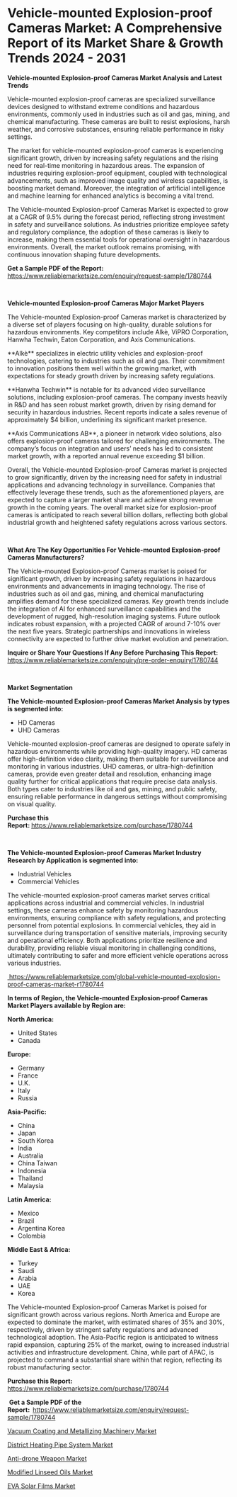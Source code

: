 <p><h1>Vehicle-mounted Explosion-proof Cameras Market: A Comprehensive Report of its Market Share & Growth Trends 2024 - 2031</h1></p><p><strong>Vehicle-mounted Explosion-proof Cameras Market Analysis and Latest Trends</strong></p>
<p><p>Vehicle-mounted explosion-proof cameras are specialized surveillance devices designed to withstand extreme conditions and hazardous environments, commonly used in industries such as oil and gas, mining, and chemical manufacturing. These cameras are built to resist explosions, harsh weather, and corrosive substances, ensuring reliable performance in risky settings.</p><p>The market for vehicle-mounted explosion-proof cameras is experiencing significant growth, driven by increasing safety regulations and the rising need for real-time monitoring in hazardous areas. The expansion of industries requiring explosion-proof equipment, coupled with technological advancements, such as improved image quality and wireless capabilities, is boosting market demand. Moreover, the integration of artificial intelligence and machine learning for enhanced analytics is becoming a vital trend.</p><p>The Vehicle-mounted Explosion-proof Cameras Market is expected to grow at a CAGR of 9.5% during the forecast period, reflecting strong investment in safety and surveillance solutions. As industries prioritize employee safety and regulatory compliance, the adoption of these cameras is likely to increase, making them essential tools for operational oversight in hazardous environments. Overall, the market outlook remains promising, with continuous innovation shaping future developments.</p></p>
<p><strong>Get a Sample PDF of the Report:&nbsp;</strong> <a href="https://www.reliablemarketsize.com/enquiry/request-sample/1780744?utm_campaign=1293&utm_medium=2&utm_source=Github&utm_content=ia&utm_term=13102024&utm_id=vehicle-mounted-explosion-proof-cameras">https://www.reliablemarketsize.com/enquiry/request-sample/1780744</a></p>
<p>&nbsp;</p>
<p><strong>Vehicle-mounted Explosion-proof Cameras Major Market Players</strong></p>
<p><p>The Vehicle-mounted Explosion-proof Cameras market is characterized by a diverse set of players focusing on high-quality, durable solutions for hazardous environments. Key competitors include Alkè, ViPRO Corporation, Hanwha Techwin, Eaton Corporation, and Axis Communications.</p><p>**Alkè** specializes in electric utility vehicles and explosion-proof technologies, catering to industries such as oil and gas. Their commitment to innovation positions them well within the growing market, with expectations for steady growth driven by increasing safety regulations.</p><p>**Hanwha Techwin** is notable for its advanced video surveillance solutions, including explosion-proof cameras. The company invests heavily in R&D and has seen robust market growth, driven by rising demand for security in hazardous industries. Recent reports indicate a sales revenue of approximately $4 billion, underlining its significant market presence.</p><p>**Axis Communications AB**, a pioneer in network video solutions, also offers explosion-proof cameras tailored for challenging environments. The company’s focus on integration and users’ needs has led to consistent market growth, with a reported annual revenue exceeding $1 billion.</p><p>Overall, the Vehicle-mounted Explosion-proof Cameras market is projected to grow significantly, driven by the increasing need for safety in industrial applications and advancing technology in surveillance. Companies that effectively leverage these trends, such as the aforementioned players, are expected to capture a larger market share and achieve strong revenue growth in the coming years. The overall market size for explosion-proof cameras is anticipated to reach several billion dollars, reflecting both global industrial growth and heightened safety regulations across various sectors.</p></p>
<p>&nbsp;</p>
<p><strong>What Are The Key Opportunities For Vehicle-mounted Explosion-proof Cameras Manufacturers?</strong></p>
<p><p>The Vehicle-mounted Explosion-proof Cameras market is poised for significant growth, driven by increasing safety regulations in hazardous environments and advancements in imaging technology. The rise of industries such as oil and gas, mining, and chemical manufacturing amplifies demand for these specialized cameras. Key growth trends include the integration of AI for enhanced surveillance capabilities and the development of rugged, high-resolution imaging systems. Future outlook indicates robust expansion, with a projected CAGR of around 7-10% over the next five years. Strategic partnerships and innovations in wireless connectivity are expected to further drive market evolution and penetration.</p></p>
<p><strong>Inquire or Share Your Questions If Any Before Purchasing This Report:</strong> <a href="https://www.reliablemarketsize.com/enquiry/pre-order-enquiry/1780744?utm_campaign=1293&utm_medium=2&utm_source=Github&utm_content=ia&utm_term=13102024&utm_id=vehicle-mounted-explosion-proof-cameras">https://www.reliablemarketsize.com/enquiry/pre-order-enquiry/1780744</a></p>
<p>&nbsp;</p>
<p><strong>Market Segmentation</strong></p>
<p><strong>The Vehicle-mounted Explosion-proof Cameras Market Analysis by types is segmented into:</strong></p>
<p><ul><li>HD Cameras</li><li>UHD Cameras</li></ul></p>
<p><p>Vehicle-mounted explosion-proof cameras are designed to operate safely in hazardous environments while providing high-quality imagery. HD cameras offer high-definition video clarity, making them suitable for surveillance and monitoring in various industries. UHD cameras, or ultra-high-definition cameras, provide even greater detail and resolution, enhancing image quality further for critical applications that require precise data analysis. Both types cater to industries like oil and gas, mining, and public safety, ensuring reliable performance in dangerous settings without compromising on visual quality.</p></p>
<p><strong>Purchase this Report:&nbsp;</strong><a href="https://www.reliablemarketsize.com/purchase/1780744?utm_campaign=1293&utm_medium=2&utm_source=Github&utm_content=ia&utm_term=13102024&utm_id=vehicle-mounted-explosion-proof-cameras">https://www.reliablemarketsize.com/purchase/1780744</a></p>
<p>&nbsp;</p>
<p><strong>The Vehicle-mounted Explosion-proof Cameras Market Industry Research by Application is segmented into:</strong></p>
<p><ul><li>Industrial Vehicles</li><li>Commercial Vehicles</li></ul></p>
<p><p>The vehicle-mounted explosion-proof cameras market serves critical applications across industrial and commercial vehicles. In industrial settings, these cameras enhance safety by monitoring hazardous environments, ensuring compliance with safety regulations, and protecting personnel from potential explosions. In commercial vehicles, they aid in surveillance during transportation of sensitive materials, improving security and operational efficiency. Both applications prioritize resilience and durability, providing reliable visual monitoring in challenging conditions, ultimately contributing to safer and more efficient vehicle operations across various industries.</p></p>
<p><a href="https://www.reliablemarketsize.com/global-vehicle-mounted-explosion-proof-cameras-market-r1780744?utm_campaign=1293&utm_medium=2&utm_source=Github&utm_content=ia&utm_term=13102024&utm_id=vehicle-mounted-explosion-proof-cameras">&nbsp;https://www.reliablemarketsize.com/global-vehicle-mounted-explosion-proof-cameras-market-r1780744</a></p>
<p><strong>In terms of Region, the Vehicle-mounted Explosion-proof Cameras Market Players available by Region are:</strong></p>
<p>
    <p> <strong> North America: </strong>
        <ul>
            <li>United States</li>
            <li>Canada</li>
        </ul>
        </p> 
    <p> <strong> Europe: </strong>
        <ul>
            <li>Germany</li>
            <li>France</li>
            <li>U.K.</li>
            <li>Italy</li>
            <li>Russia</li>
        </ul>
        </p> 
    <p> <strong> Asia-Pacific: </strong>
        <ul>
            <li>China</li>
            <li>Japan</li>
            <li>South Korea</li>
            <li>India</li>
            <li>Australia</li>
            <li>China Taiwan</li>
            <li>Indonesia</li>
            <li>Thailand</li>
            <li>Malaysia</li>
        </ul>
        </p> 
    <p> <strong> Latin America: </strong>
        <ul>
            <li>Mexico</li>
            <li>Brazil</li>
            <li>Argentina Korea</li>
            <li>Colombia</li>
        </ul>
        </p> 
    <p> <strong> Middle East & Africa: </strong>
        <ul>
            <li>Turkey</li>
            <li>Saudi</li>
            <li>Arabia</li>
            <li>UAE</li>
            <li>Korea</li>
        </ul>
    </p>
    </p>
<p><p>The Vehicle-mounted Explosion-proof Cameras Market is poised for significant growth across various regions. North America and Europe are expected to dominate the market, with estimated shares of 35% and 30%, respectively, driven by stringent safety regulations and advanced technological adoption. The Asia-Pacific region is anticipated to witness rapid expansion, capturing 25% of the market, owing to increased industrial activities and infrastructure development. China, while part of APAC, is projected to command a substantial share within that region, reflecting its robust manufacturing sector.</p></p>
<p><strong>Purchase this Report: </strong><a href="https://www.reliablemarketsize.com/purchase/1780744?utm_campaign=1293&utm_medium=2&utm_source=Github&utm_content=ia&utm_term=13102024&utm_id=vehicle-mounted-explosion-proof-cameras">https://www.reliablemarketsize.com/purchase/1780744</a></p>
<p>&nbsp;<strong>Get a Sample PDF of the Report:&nbsp;&nbsp;</strong><a href="https://www.reliablemarketsize.com/enquiry/request-sample/1780744?utm_campaign=1293&utm_medium=2&utm_source=Github&utm_content=ia&utm_term=13102024&utm_id=vehicle-mounted-explosion-proof-cameras">https://www.reliablemarketsize.com/enquiry/request-sample/1780744</a></p>
<p><strong></strong></p>
<p><p><a href="https://www.linkedin.com/pulse/unveiling-market-trends-global-vacuum-coating-metallizing-6wnsf?utm_campaign=1293&utm_medium=2&utm_source=Github&utm_content=ia&utm_term=13102024&utm_id=vehicle-mounted-explosion-proof-cameras">Vacuum Coating and Metallizing Machinery Market</a></p><p><a href="https://www.linkedin.com/pulse/global-district-heating-pipe-system-market-product-types-applications-liocf?utm_campaign=1293&utm_medium=2&utm_source=Github&utm_content=ia&utm_term=13102024&utm_id=vehicle-mounted-explosion-proof-cameras">District Heating Pipe System Market</a></p><p><a href="https://www.linkedin.com/pulse/global-anti-drone-weapon-market-trends-innovations-forward-looking-cpecf?utm_campaign=1293&utm_medium=2&utm_source=Github&utm_content=ia&utm_term=13102024&utm_id=vehicle-mounted-explosion-proof-cameras">Anti-drone Weapon Market</a></p><p><a href="https://www.linkedin.com/pulse/modified-linseed-oils-market-research-report-exploring-size-xamke?utm_campaign=1293&utm_medium=2&utm_source=Github&utm_content=ia&utm_term=13102024&utm_id=vehicle-mounted-explosion-proof-cameras">Modified Linseed Oils Market</a></p><p><a href="https://github.com/PeterParrish5/Market-Research-Report-List-6/blob/main/eva-solar-films-market.md?utm_campaign=1293&utm_medium=2&utm_source=Github&utm_content=ia&utm_term=13102024&utm_id=vehicle-mounted-explosion-proof-cameras">EVA Solar Films Market</a></p></p>